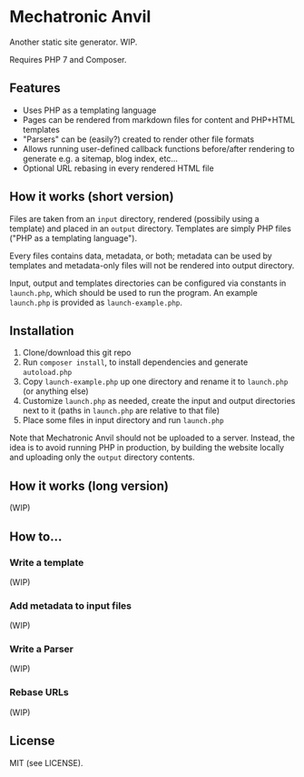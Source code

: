 # Mechatronic Anvil
Another static site generator. WIP.

Requires PHP 7 and Composer.

## Features
* Uses PHP as a templating language
* Pages can be rendered from markdown files for content and PHP+HTML templates
* "Parsers" can be (easily?) created to render other file formats
* Allows running user-defined callback functions before/after rendering to generate e.g. a sitemap, blog index, etc...
* Optional URL rebasing in every rendered HTML file

## How it works (short version)
Files are taken from an `input` directory, rendered (possibily using a template) and placed in an `output` directory. Templates are simply PHP files ("PHP as a templating language").

Every files contains data, metadata, or both; metadata can be used by templates and metadata-only files will not be rendered into output directory.

Input, output and templates directories can be configured via constants in `launch.php`, which should be used to run the program. An example `launch.php` is provided as `launch-example.php`.

## Installation

1. Clone/download this git repo
2. Run `composer install`, to install dependencies and generate `autoload.php`
3. Copy `launch-example.php` up one directory and rename it to `launch.php` (or anything else)
4. Customize `launch.php` as needed, create the input and output directories next to it (paths in `launch.php` are relative to that file)
5. Place some files in input directory and run `launch.php`

Note that Mechatronic Anvil should not be uploaded to a server. Instead, the idea is to avoid running PHP in production, by building the website locally and uploading only the `output` directory contents.

## How it works (long version)

(WIP)

## How to...

### Write a template

(WIP)

### Add metadata to input files

(WIP)

### Write a Parser

(WIP)

### Rebase URLs

(WIP)

## License

MIT (see LICENSE).